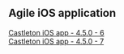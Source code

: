 ## Agile iOS application

[Castleton iOS app - 4.5.0 - 6](itms-services://?action=download-manifest&url=https://dl.dropboxusercontent.com/s/sfl3w9uguxl66db/Castleton-4.5.0-6.plist)  
[Castleton iOS app - 4.5.0 - 7](itms-services://?action=download-manifest&url=https://dl.dropboxusercontent.com/s/jnv8dnzl765zj1a/Castleton-4.5.0-7.plist)  
